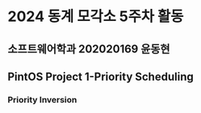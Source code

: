 # 2024 동계 모각소 5주차 활동

## 소프트웨어학과 202020169 윤동현

## PintOS Project 1-Priority Scheduling

### Priority Inversion
